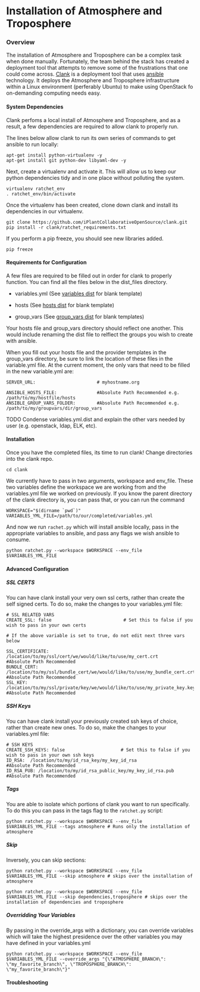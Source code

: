 # Installation of Atmosphere and Troposphere

### Overview
The installation of Atmosphere and Troposphere can be a complex task when done manually. Fortunately, the team behind the stack has created 
a deployment tool that attempts to remove some of the frustrations that one could come across. [Clank](https://github.com/iPlantCollaborativeOpenSource/clank)
is a deployment tool that uses [ansible](https://www.ansible.com/) technology. It deploys the Atmosphere and Troposphere infrastructure within a Linux environment
(perferably Ubuntu) to make using OpenStack fo on-demanding computing needs easy.

#### System Dependencies

Clank perfoms a local install of Atmosphere and Troposphere, and as a result, a few dependencies are required to allow clank to properly run. 

The lines below allow clank to run its own series of commands to get ansible to run locally:
```
apt-get install python-virtualenv -y
apt-get install git python-dev libyaml-dev -y
```

Next, create a virtualenv and activate it. This will allow us to keep our python dependencies tidy and in one place without polluting the system.
```
virtualenv ratchet_env
. ratchet_env/bin/activate
```
Once the virtualenv has been created, clone down clank and install its dependencies in our virtualenv.
```
git clone https://github.com/iPlantCollaborativeOpenSource/clank.git
pip install -r clank/ratchet_requirements.txt
```
If you perform a pip freeze, you should see new libraries added.
```
pip freeze
```

#### Requirements for Configuration
A few files are required to be filled out in order for clank to properly function. You can find all the files below in the dist_files directory.

* variables.yml (See [variables dist](https://github.com/iPlantCollaborativeOpenSource/clank/blob/master/dist_files/variables.yml.dist) for blank template)

* hosts (See [hosts dist](https://github.com/iPlantCollaborativeOpenSource/clank/blob/master/dist_files/hosts.dist) for blank template)

* group_vars (See [group_vars dist](https://github.com/iPlantCollaborativeOpenSource/clank/tree/master/dist_files/group_vars) for blank templates)

Your hosts file and group_vars directory should reflect one another. This would include renaming the dist file to relflect the groups you wish to create with ansible.

When you fill out your hosts file and the provider templates in the group_vars directory, be sure to link the location of these files in the variable.yml file.
At the current moment, the only vars that need to be filled in the new variable.yml are:
```
SERVER_URL:                       # myhostname.org

ANSIBLE_HOSTS_FILE:               #Absolute Path Recommended e.g. /path/to/my/hostfile/hosts
ANSIBLE_GROUP_VARS_FOLDER:        #Absolute Path Recommended e.g. /path/to/my/groupvars/dir/group_vars
```

TODO
Condense variables.yml.dist and explain the other vars needed by user (e.g. openstack, ldap, ELK, etc).

#### Installation
Once you have the completed files, its time to run clank! Change directories into the clank repo.
```
cd clank
```
We currently have to pass in two arguments, workspace and env_file. These two variables define the workspace we are working from and the variables.yml file we worked on previously.
If you know the parent directory of the clank directory is, you can pass that, or you can run the command
```
WORKSPACE="$(dirname `pwd`)"
VARIABLES_YML_FILE=/path/to/our/completed/variables.yml
```
And now we run `rachet.py` which will install ansible locally, pass in the appropriate variables to ansible, and pass any flags we wish ansible to consume.
```
python ratchet.py --workspace $WORKSPACE --env_file $VARIABLES_YML_FILE
```

#### Advanced Configuration
##### SSL CERTS
You can have clank install your very own ssl certs, rather than create the self signed certs. To do so, make the changes to your variables.yml file:
```
# SSL RELATED VARS
CREATE_SSL: false                           # Set this to false if you wish to pass in your own certs

# If the above variable is set to true, do not edit next three vars below

SSL_CERTIFICATE: /location/to/my/ssl/cert/we/would/like/to/use/my_cert.crt           #Absolute Path Recommended
BUNDLE_CERT: /location/to/my/ssl/bundle_cert/we/would/like/to/use/my_bundle_cert.crt #Absolute Path Recommended
SSL_KEY: /location/to/my/ssl/private/key/we/would/like/to/use/my_private_key.key     #Absolute Path Recommended
```

##### SSH Keys
You can have clank install your previously created ssh keys of choice, rather than create new ones. To do so, make the changes to your variables.yml file:
```
# SSH KEYS
CREATE_SSH_KEYS: false                     # Set this to false if you wish to pass in your own ssh keys     
ID_RSA:  /location/to/my/id_rsa_key/my_key_id_rsa                      #Absolute Path Recommended
ID_RSA_PUB: /location/to/my/id_rsa_public_key/my_key_id_rsa.pub        #Absolute Path Recommended 
```

##### Tags
You are able to isolate which portions of clank you want to run specifically. To do this you can pass in the tags flag to the `ratchet.py` script:
```
python ratchet.py --workspace $WORKSPACE --env_file $VARIABLES_YML_FILE --tags atmosphere # Runs only the installation of atmosphere
```
##### Skip
Inversely, you can skip sections:
```
python ratchet.py --workspace $WORKSPACE --env_file $VARIABLES_YML_FILE --skip atmosphere # skips over the installation of atmosphere
```
```
python ratchet.py --workspace $WORKSPACE --env_file $VARIABLES_YML_FILE --skip dependencies,troposphere # skips over the installation of dependencies and troposphere
```
##### Overridding Your Variables
By passing in the override_args with a dictionary, you can override variables which will take the highest presidence over the other variables you may have defined in your variables.yml
```
python ratchet.py --workspace $WORKSPACE --env_file $VARIABLES_YML_FILE --override_args "{\"ATMOSPHERE_BRANCH\": \"my_favorite_branch\", \"TROPOSPHERE_BRANCH\": \"my_favorite_branch\"}"
```
#### Troubleshooting

